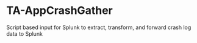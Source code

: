 # TA-AppCrashGather
Script based input for Splunk to extract, transform, and forward crash log data to Splunk
